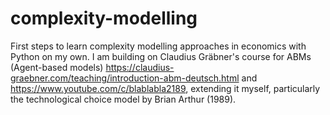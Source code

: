 # complexity-modelling
First steps to learn complexity modelling approaches in economics with Python on my own.
I am building on Claudius Gräbner's course for ABMs (Agent-based models) https://claudius-graebner.com/teaching/introduction-abm-deutsch.html and https://www.youtube.com/c/blablabla2189, extending it myself, particularly the technological choice model by Brian Arthur (1989).
